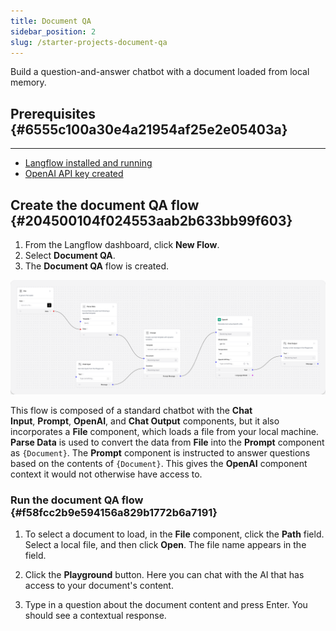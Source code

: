 ```yaml
---
title: Document QA
sidebar_position: 2
slug: /starter-projects-document-qa
---
```




Build a question-and-answer chatbot with a document loaded from local memory.


## Prerequisites {#6555c100a30e4a21954af25e2e05403a}


---

- [Langflow installed and running](/getting-started-installation)
- [OpenAI API key created](https://platform.openai.com/)


## Create the document QA flow {#204500104f024553aab2b633bb99f603}

1. From the Langflow dashboard, click **New Flow**.
2. Select **Document QA**.
3. The **Document QA** flow is created.

![](/img/starter-flow-document-qa.png)


This flow is composed of a standard chatbot with the **Chat Input**, **Prompt**, **OpenAI**, and **Chat Output** components, but it also incorporates a **File** component, which loads a file from your local machine. **Parse Data** is used to convert the data from **File** into the **Prompt** component as `{Document}`. The **Prompt** component is instructed to answer questions based on the contents of `{Document}`. This gives the **OpenAI** component context it would not otherwise have access to.


### Run the document QA flow {#f58fcc2b9e594156a829b1772b6a7191}


1. To select a document to load, in the **File** component, click the **Path** field. Select a local file, and then click **Open**. The file name appears in the field.

2. Click the **Playground** button. Here you can chat with the AI that has access to your document's content.


3. Type in a question about the document content and press Enter. You should see a contextual response.

